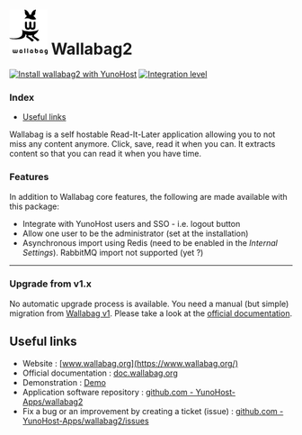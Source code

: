 # <img src="/images/wallabag2_logo.svg" height="80px" alt="wallabag2's logo"> Wallabag2

[![Install wallabag2 with YunoHost](https://install-app.yunohost.org/install-with-yunohost.png)](https://install-app.yunohost.org/?app=wallabag2) [![Integration level](https://dash.yunohost.org/integration/wallabag2.svg)](https://dash.yunohost.org/appci/app/wallabag2)

### Index

- [Useful links](#useful-links)

Wallabag is a self hostable Read-It-Later application allowing you to not miss any content anymore. Click, save, read it when you can.
It extracts content so that you can read it when you have time.

### Features

In addition to Wallabag core features, the following are made available with this package:

 * Integrate with YunoHost users and SSO - i.e. logout button
 * Allow one user to be the administrator (set at the installation)
 * Asynchronous import using Redis (need to be enabled in the *Internal Settings*). RabbitMQ import not supported (yet ?)

----

### Upgrade from v1.x

No automatic upgrade process is available. You need a manual (but simple) migration from [Wallabag v1](/app_wallabag).
Please take a look at the [official documentation](https://doc.wallabag.org/en/user/import/wallabagv1.html).


## Useful links

+ Website : [www.wallabag.org](https://www.wallabag.org/)
+ Official documentation : [doc.wallabag.org](https://doc.wallabag.org/)
+ Demonstration : [Demo](https://vimeo.com/video/167435064)
+ Application software repository : [github.com - YunoHost-Apps/wallabag2](https://github.com/YunoHost-Apps/wallabag2_ynh)
+ Fix a bug or an improvement by creating a ticket (issue) : [github.com - YunoHost-Apps/wallabag2/issues](https://github.com/YunoHost-Apps/wallabag2_ynh/issues)
